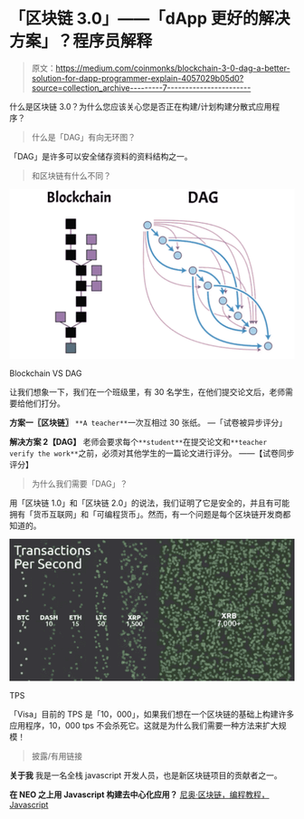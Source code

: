 # 「区块链 3.0」——「dApp 更好的解决方案」？程序员解释

> 原文：<https://medium.com/coinmonks/blockchain-3-0-dag-a-better-solution-for-dapp-programmer-explain-4057029b05d0?source=collection_archive---------7----------------------->

什么是区块链 3.0？为什么您应该关心您是否正在构建/计划构建分散式应用程序？

> 什么是「DAG」有向无环图？

「DAG」是许多可以安全储存资料的资料结构之一。

> 和区块链有什么不同？

![](img/3099992d919df72192c66bf6a38e0ca6.png)

Blockchain VS DAG

让我们想象一下，我们在一个班级里，有 30 名学生，在他们提交论文后，老师需要给他们打分。

**方案一〖区块链〗** `**A teacher**`一次互相过 30 张纸。
—「试卷被异步评分」

**解决方案 2【DAG】** 老师会要求每个`**student**`在提交论文和`**teacher verify the work**`之前，必须对其他学生的一篇论文进行评分。
——【试卷同步评分】

> 为什么我们需要「DAG」？

用「区块链 1.0」和「区块链 2.0」的说法，我们证明了它是安全的，并且有可能拥有「货币互联网」和「可编程货币」。然而，有一个问题是每个区块链开发商都知道的。

![](img/d625385f57a1d9c20c21a28b6f18b3a3.png)

TPS

「Visa」目前的 TPS 是「10，000」，如果我们想在一个区块链的基础上构建许多应用程序，10，000 tps 不会杀死它。这就是为什么我们需要一种方法来扩大规模！

> 披露/有用链接

**关于我**
我是一名全栈 javascript 开发人员，也是新区块链项目的贡献者之一。

**在 NEO 之上用 Javascript 构建去中心化应用？** [尼奥·区块链，编程教程，Javascript](https://medium.com/blockchain-under-the-hood)